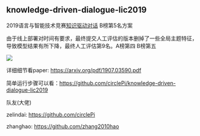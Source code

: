 ## knowledge-driven-dialogue-lic2019

2019语言与智能技术竞赛[知识驱动对话](http://lic2019.ccf.org.cn/talk) B榜第5名方案

由于线上部署对时间有要求，最终提交人工评估的版本删掉了一些全局主题特征，导致模型结果有所下降，最终人工评估第9名。A榜第四 B榜第五

![](https://lonepatient-1257945978.cos.ap-chengdu.myqcloud.com/20191202223150.png)

详细细节看paper: https://arxiv.org/pdf/1907.03590.pdf

简单运行步骤可以看：https://github.com/circlePi/knowledge-driven-dialogue-lic2019

队友(大佬)

zelindai: https://github.com/circlePi

zhanghao: https://github.com/zhang2010hao
